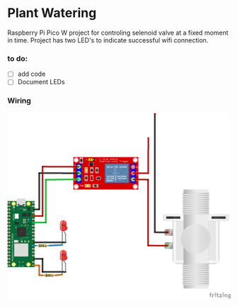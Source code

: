 # Plant Watering

Raspberry Pi Pico W project for controling selenoid valve at a fixed moment in time. Project has two LED's to indicate successful wifi connection.

### to do:
- [ ] add code
- [ ] Document LEDs

### Wiring

![wiring](https://github.com/codehub-rony/circuit-drawer/blob/main/projects/plant_watering/assets/project_layout.png)
